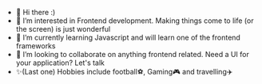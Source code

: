 - 👋 Hi there :)
- 👀 I’m interested in Frontend development. Making things come to life (or the screen) is just wonderful
- 🌱 I’m currently learning Javascript and will learn one of the frontend frameworks
- 💞️ I’m looking to collaborate on anything frontend related. Need a UI for your application? Let's talk
- ✨(Last one) Hobbies include football⚽, Gaming🎮 and travelling✈️
<!---
Njabz-1/Njabz-1 is a ✨ special ✨ repository because its `README.md` (this file) appears on your GitHub profile.
You can click the Preview link to take a look at your changes.
--->
